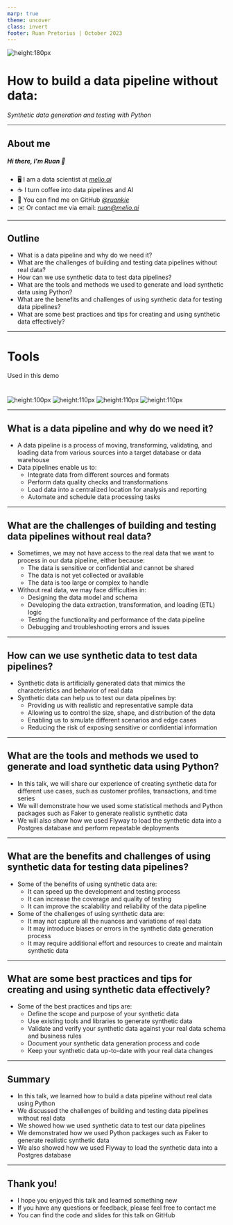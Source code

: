 ```yaml
---
marp: true
theme: uncover
class: invert
footer: Ruan Pretorius | October 2023
---
```

![height:180px](../assets/pyconza.png)
# How to build a data pipeline without data:
*Synthetic data generation and testing with Python*

---

## About me

##### Hi there, I'm Ruan 👋

- 🖥 I am a data scientist at *[melio.ai](https://melio.ai/)*
- ☕ I turn coffee into data pipelines and AI
- 🔗 You can find me on GitHub *[@ruankie](https://github.com/ruankie)*
- ✉️ Or contact me via email: *ruan@melio.ai*

---

## Outline

- What is a data pipeline and why do we need it?
- What are the challenges of building and testing data pipelines without real data?
- How can we use synthetic data to test data pipelines?
- What are the tools and methods we used to generate and load synthetic data using Python?
- What are the benefits and challenges of using synthetic data for testing data pipelines?
- What are some best practices and tips for creating and using synthetic data effectively?

---
# Tools

Used in this demo

# 

![height:100px](../assets/docker.svg) ![height:110px](../assets/postgres.png) ![height:110px](../assets/flyway.png) ![height:110px](../assets/python.png) 

---

## What is a data pipeline and why do we need it?

- A data pipeline is a process of moving, transforming, validating, and loading data from various sources into a target database or data warehouse
- Data pipelines enable us to:
  - Integrate data from different sources and formats
  - Perform data quality checks and transformations
  - Load data into a centralized location for analysis and reporting
  - Automate and schedule data processing tasks

---

## What are the challenges of building and testing data pipelines without real data?

- Sometimes, we may not have access to the real data that we want to process in our data pipeline, either because:
  - The data is sensitive or confidential and cannot be shared
  - The data is not yet collected or available
  - The data is too large or complex to handle
- Without real data, we may face difficulties in:
  - Designing the data model and schema
  - Developing the data extraction, transformation, and loading (ETL) logic
  - Testing the functionality and performance of the data pipeline
  - Debugging and troubleshooting errors and issues

---

## How can we use synthetic data to test data pipelines?

- Synthetic data is artificially generated data that mimics the characteristics and behavior of real data
- Synthetic data can help us to test our data pipelines by:
  - Providing us with realistic and representative sample data
  - Allowing us to control the size, shape, and distribution of the data
  - Enabling us to simulate different scenarios and edge cases
  - Reducing the risk of exposing sensitive or confidential information

---

## What are the tools and methods we used to generate and load synthetic data using Python?

- In this talk, we will share our experience of creating synthetic data for different use cases, such as customer profiles, transactions, and time series
- We will demonstrate how we used some statistical methods and Python packages such as Faker to generate realistic synthetic data
- We will also show how we used Flyway to load the synthetic data into a Postgres database and perform repeatable deployments

---

## What are the benefits and challenges of using synthetic data for testing data pipelines?

- Some of the benefits of using synthetic data are:
  - It can speed up the development and testing process
  - It can increase the coverage and quality of testing
  - It can improve the scalability and reliability of the data pipeline
- Some of the challenges of using synthetic data are:
  - It may not capture all the nuances and variations of real data
  - It may introduce biases or errors in the synthetic data generation process
  - It may require additional effort and resources to create and maintain synthetic data

---

## What are some best practices and tips for creating and using synthetic data effectively?

- Some of the best practices and tips are:
  - Define the scope and purpose of your synthetic data
  - Use existing tools and libraries to generate synthetic data
  - Validate and verify your synthetic data against your real data schema and business rules
  - Document your synthetic data generation process and code
  - Keep your synthetic data up-to-date with your real data changes

---

## Summary

- In this talk, we learned how to build a data pipeline without real data using Python
- We discussed the challenges of building and testing data pipelines without real data
- We showed how we used synthetic data to test our data pipelines
- We demonstrated how we used Python packages such as Faker to generate realistic synthetic data
- We also showed how we used Flyway to load the synthetic data into a Postgres database

---

## Thank you!

- I hope you enjoyed this talk and learned something new
- If you have any questions or feedback, please feel free to contact me
- You can find the code and slides for this talk on GitHub


